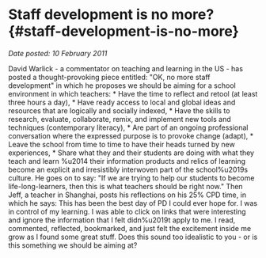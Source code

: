 # Staff development is no more? {#staff-development-is-no-more}

_Date posted: 10 February 2011_

David Warlick - a commentator on teaching and learning in the US - has posted a thought-provoking piece entitled: "OK, no more staff development" in which he proposes we should be aiming for a school environment in which teachers: * Have the time to reflect and retool (at least three hours a day), * Have ready access to local and global ideas and resources that are logically and socially indexed, * Have the skills to research, evaluate, collaborate, remix, and implement new tools and techniques (contemporary literacy), * Are part of an ongoing professional conversation where the expressed purpose is to provoke change (adapt), * Leave the school from time to time to have their heads turned by new experiences, * Share what they and their students are doing with what they teach and learn %u2014 their information products and relics of learning become an explicit and irresistibly interwoven part of the school%u2019s culture. He goes on to say: "If we are trying to help our students to become life-long-learners, then this is what teachers should be right now." Then Jeff, a teacher in Shanghai, posts his reflections on his 25% CPD time, in which he says: This has been the best day of PD I could ever hope for. I was in control of my learning. I was able to click on links that were interesting and ignore the information that I felt didn%u2019t apply to me. I read, commented, reflected, bookmarked, and just felt the excitement inside me grow as I found some great stuff. Does this sound too idealistic to you - or is this something we should be aiming at?
